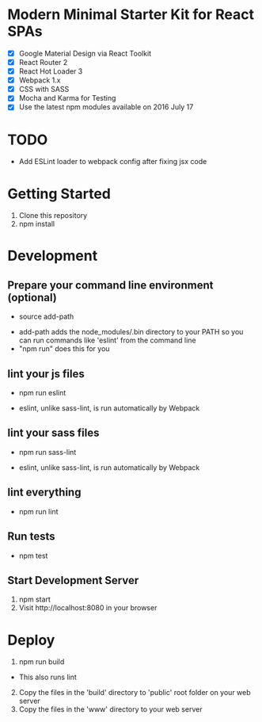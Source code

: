 # Modern Minimal Starter Kit for React SPAs

- [x] Google Material Design via React Toolkit
- [x] React Router 2
- [x] React Hot Loader 3
- [x] Webpack 1.x
- [x] CSS with SASS
- [x] Mocha and Karma for Testing
- [x] Use the latest npm modules available on 2016 July 17

# TODO
* Add ESLint loader to webpack config after fixing jsx code

# Getting Started
1. Clone this repository
2. npm install

# Development

## Prepare your command line environment (optional)
* source add-path

- add-path adds the node_modules/.bin directory to your PATH so you can run commands like 'eslint' from the command line
- "npm run" does this for you

## lint your js files
* npm run eslint
- eslint, unlike sass-lint, is run automatically by Webpack

## lint your sass files
* npm run sass-lint
- eslint, unlike sass-lint, is run automatically by Webpack

## lint everything
* npm run lint

## Run tests
* npm test

## Start Development Server
1. npm start
2. Visit http://localhost:8080 in your browser

# Deploy
1. npm run build
* This also runs lint
2. Copy the files in the 'build' directory to 'public' root folder on your web server
3. Copy the files in the 'www' directory to your web server
